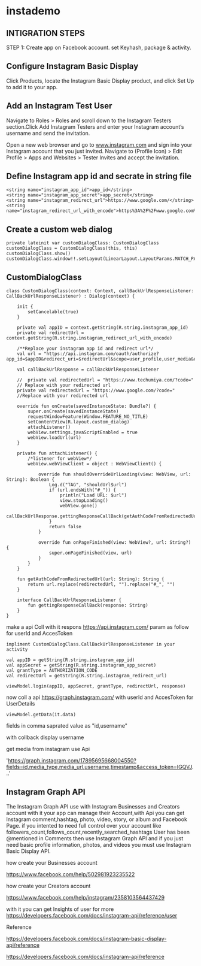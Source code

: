 # instademo

**INTIGRATION STEPS**
----------------------

STEP 1:
Create app on Facebook account.
set Keyhash, package & activity.


Configure Instagram Basic Display
---------------------------------

Click Products, locate the Instagram Basic Display product, and click Set Up to add it to your app.

Add an Instagram Test User
--------------------------

Navigate to Roles > Roles and scroll down to the Instagram Testers section.Click Add Instagram Testers and enter your Instagram account’s username and send the invitation.

Open a new web browser and go to www.instagram.com and sign into your Instagram account that you just invited. Navigate to (Profile Icon) > Edit Profile > Apps and Websites > Tester Invites and accept the invitation.

Define Instagram app id and secrate in string file
-----------------------------------------------

    <string name="instagram_app_id">app_id</string>
    <string name="instagram_app_secret">app_secret</string>
    <string name="instagram_redirect_url">https://www.google.com/</string>
    <string name="instagram_redirect_url_with_encode">https%3A%2F%2Fwww.google.com%2F</string>

Create a custom web dialog
-------------------------

    private lateinit var customDialogClass: CustomDialogClass
    customDialogClass = CustomDialogClass(this, this)
    customDialogClass.show()
    customDialogClass.window!!.setLayout(LinearLayout.LayoutParams.MATCH_PARENT,LinearLayout.LayoutParams.MATCH_PARENT)

CustomDialogClass
-----------------

    class CustomDialogClass(context: Context, callBackUrlResponseListener: CallBackUrlResponseListener) : Dialog(context) {

        init {
            setCancelable(true)
        }

        private val appID = context.getString(R.string.instagram_app_id)
        private val redirectUrl = context.getString(R.string.instagram_redirect_url_with_encode)

        /**Replace your instagram app id and redirect url*/
        val url = "https://api.instagram.com/oauth/authorize?app_id=$appID&redirect_uri=$redirectUrl&scope=user_profile,user_media&response_type=code"

        val callBackUrlResponse = callBackUrlResponseListener

        //  private val redirectedUrl = "https://www.techumiya.com/?code="
        // Replace with your redirected url
        private val redirectedUrl = "https://www.google.com/?code="
        //Replace with your redirected url

        override fun onCreate(savedInstanceState: Bundle?) {
            super.onCreate(savedInstanceState)
            requestWindowFeature(Window.FEATURE_NO_TITLE)
            setContentView(R.layout.custom_dialog)
            attachListener()
            webView.settings.javaScriptEnabled = true
            webView.loadUrl(url)
        }

        private fun attachListener() {
            /*listener for webView*/
            webView.webViewClient = object : WebViewClient() {

                override fun shouldOverrideUrlLoading(view: WebView, url: String): Boolean {
                    Log.d("TAG", "shouldUrl$url")
                    if (url.endsWith("#_")) {
                        println("Load URL: $url")
                        view.stopLoading()
                        webView.gone()
                        callBackUrlResponse.gettingResponseCallBack(getAuthCodeFromRedirectedUrl(url))
                    }
                    return false
                }

                override fun onPageFinished(view: WebView?, url: String?) {
                    super.onPageFinished(view, url)
                }
            }
        }

        fun getAuthCodeFromRedirectedUrl(url: String): String {
            return url.replace(redirectedUrl, "").replace("#_", "")
        }

        interface CallBackUrlResponseListener {
            fun gettingResponseCallBack(response: String)
        }
    }

make a api Coll with it respons https://api.instagram.com/ param as follow for userId and AccesToken

    impliment CustomDialogClass.CallBackUrlResponseListener in your activity

    val appID = getString(R.string.instagram_app_id)
    val appSecret = getString(R.string.instagram_app_secret)
    val grantType = AUTHORIZATION_CODE
    val redirectUrl = getString(R.string.instagram_redirect_url)

    viewModel.login(appID, appSecret, grantType, redirectUrl, response)

now coll a api https://graph.instagram.com/ with userId and AccesToken for UserDetails

    viewModel.getData(it.data)

fields in comma saprated value as "id,username"

with collback display username

get media from instagram use Api

'https://graph.instagram.com/17895695668004550?fields=id,media_type,media_url,username,timestamp&access_token=IGQVJ...'

Instagram Graph API
-------------------

The Instagram Graph API use with Instagram Businesses and Creators account with it your app can manage their Account,with Api you can get Instagram  comment,hashtag, photo, video, story, or album and Facebook Page. if you intented to need full control over your account like followers_count,follows_count,recently_searched_hashtags User has been @mentioned in Comments then use Instagram Graph API and if you just need basic profile information, photos, and videos you must use Instagram Basic Display API.

how create your Businesses account

https://www.facebook.com/help/502981923235522

how create your Creators account

https://www.facebook.com/help/instagram/2358103564437429

with it you can get Insights of user for more https://developers.facebook.com/docs/instagram-api/reference/user

Reference

https://developers.facebook.com/docs/instagram-basic-display-api/reference

https://developers.facebook.com/docs/instagram-api/reference



